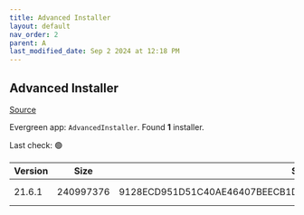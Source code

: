 ```yaml
---
title: Advanced Installer
layout: default
nav_order: 2
parent: A
last_modified_date: Sep 2 2024 at 12:18 PM
---
```


## Advanced Installer

[Source](https://www.advancedinstaller.com)

Evergreen app: `AdvancedInstaller`. Found **1** installer.

Last check: 🟢

| Version | Size      | Sha256                                                           | Type | URI                                                                                                                              |
| ------- | --------- | ---------------------------------------------------------------- | ---- | -------------------------------------------------------------------------------------------------------------------------------- |
| 21.6.1  | 240997376 | 9128ECD951D51C40AE46407BEECB1DD7ADF230C87F717E144A81F63BF4F5A0AA | msi  | [https://www.advancedinstaller.com/downloads/21.6.1/advinst.msi](https://www.advancedinstaller.com/downloads/21.6.1/advinst.msi) |
